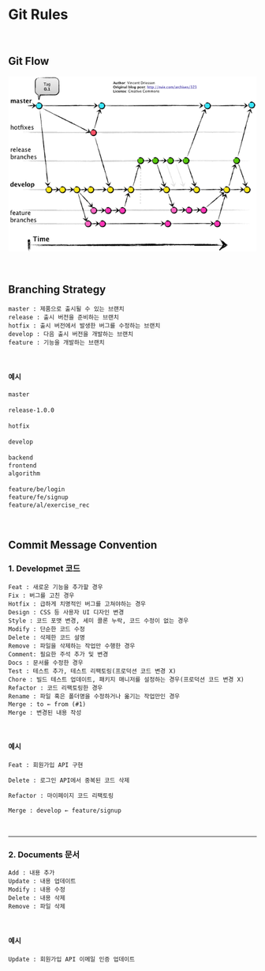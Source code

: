 # Git Rules

<br>

## Git Flow

![img](git_rules.assets/kF7Uf.png)

<br>

## Branching Strategy

```
master : 제품으로 출시될 수 있는 브랜치
release : 출시 버전을 준비하는 브랜치
hotfix : 출시 버전에서 발생한 버그를 수정하는 브랜치
develop : 다음 출시 버전을 개발하는 브랜치
feature : 기능을 개발하는 브랜치
```

<br>

#### 예시

```
master

release-1.0.0

hotfix

develop

backend
frontend
algorithm

feature/be/login
feature/fe/signup
feature/al/exercise_rec
```

<br>

## Commit Message Convention

### 1. Developmet 코드

```
Feat : 새로운 기능을 추가할 경우
Fix : 버그를 고친 경우
Hotfix : 급하게 치명적인 버그를 고쳐야하는 경우
Design : CSS 등 사용자 UI 디자인 변경
Style : 코드 포맷 변경, 세미 콜론 누락, 코드 수정이 없는 경우
Modify : 단순한 코드 수정
Delete : 삭제한 코드 설명
Remove : 파일을 삭제하는 작업만 수행한 경우
Comment: 필요한 주석 추가 및 변경
Docs : 문서를 수정한 경우
Test : 테스트 추가, 테스트 리팩토링(프로덕션 코드 변경 X)
Chore : 빌드 테스트 업데이트, 패키지 매니저를 설정하는 경우(프로덕션 코드 변경 X)
Refactor : 코드 리팩토링한 경우
Rename : 파일 혹은 폴더명을 수정하거나 옮기는 작업만인 경우
Merge : to ← from (#1)
Merge : 변경된 내용 작성
```

<br>

#### 예시

```
Feat : 회원가입 API 구현
```

```
Delete : 로그인 API에서 중복된 코드 삭제
```

```
Refactor : 마이페이지 코드 리팩토링
```

```
Merge : develop ← feature/signup
```

<br>

***

### 2. Documents 문서

```
Add : 내용 추가
Update : 내용 업데이트
Modify : 내용 수정
Delete : 내용 삭제
Remove : 파일 삭제
```

<br>

#### 예시

```
Update : 회원가입 API 이메일 인증 업데이트
```